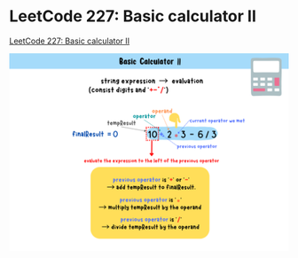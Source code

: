 # LeetCode 227: Basic calculator II
[LeetCode 227: Basic calculator II]()

![basic calculator II summary card](https://github.com/ClaireLee22/Leetcode/blob/main/LeetCode%20227-Basic%20calculater%20II/images/Basic%20calculator%20II%20summary%20card.%20png.png)
